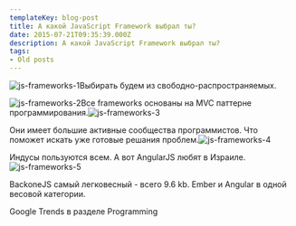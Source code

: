 ```yaml
---
templateKey: blog-post
title: А какой JavaScript Framework выбрал ты?
date: 2015-07-21T09:35:39.000Z
description: А какой JavaScript Framework выбрал ты?
tags:
- Old posts
---
```


![js-frameworks-1](/img/7b5f1080-083d-4833-8bdb-4c3a41f9a0ad.jpg)Выбирать будем из свободно-распространяемых.

![js-frameworks-2](/img/6667a95f-0d3d-4bcd-bfb0-770366a6e72b.jpg)Все frameworks основаны на MVC паттерне программирования.![js-frameworks-3](c2f4590b-2db8-4d73-8d84-ea29828ed419.jpg)

Они имеет большие активные сообщества программистов. Что поможет искать уже готовые решания проблем.![js-frameworks-4](/img/263531a6-9249-44bf-9d56-3eebeaa7b78a.jpg)

Индусы пользуются всем. А вот AngularJS любят в Израиле. ![js-frameworks-5](/img/8f062787-e9a6-4ff3-a2a3-c85fbb156388.jpg)

BackoneJS самый легковесный - всего 9.6 kb. Ember и Angular в одной весовой категории.

Google Trends в разделе Programming

